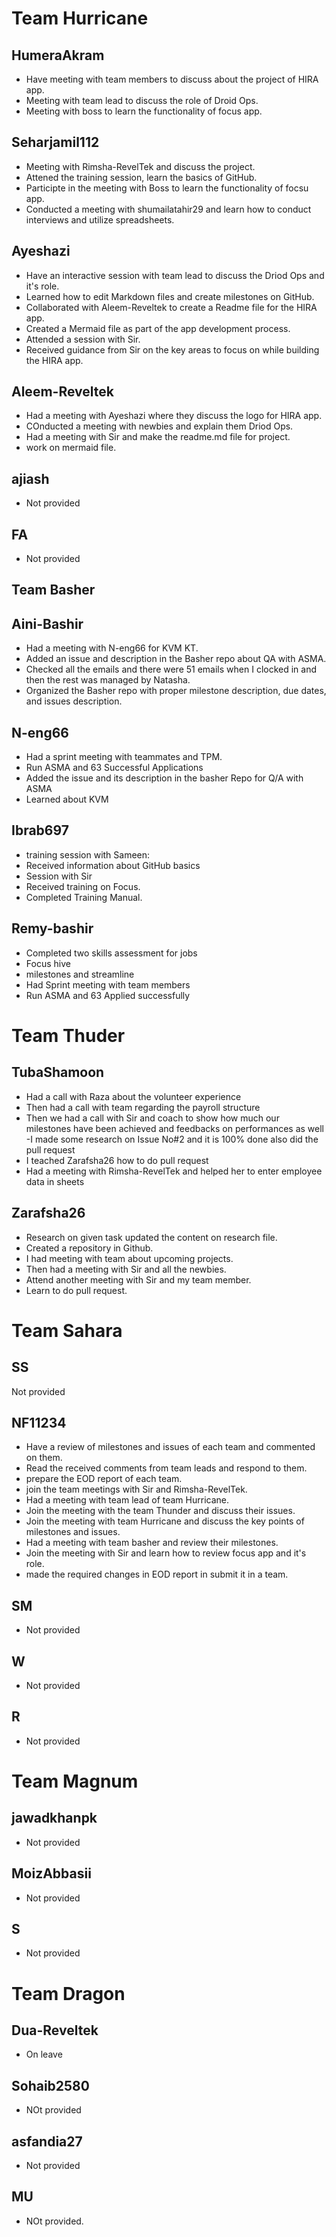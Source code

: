 # Team Hurricane
## HumeraAkram
- Have meeting with team members to discuss about the project of HIRA app.
- Meeting with team lead to discuss the role of Droid Ops.
- Meeting with boss to learn the functionality of focus app.
## Seharjamil112
- Meeting with Rimsha-RevelTek and discuss the project.
- Attened the training session, learn the basics of GitHub.
- Participte in the meeting with Boss to learn the functionality of focsu app.
- Conducted a meeting with shumailatahir29 and learn how to conduct interviews and utilize spreadsheets.
## Ayeshazi
- Have an interactive session with team lead to discuss the Driod Ops and it's role.
- Learned how to edit Markdown files and create milestones on GitHub.
- Collaborated with Aleem-Reveltek to create a Readme file for the HIRA app.
- Created a Mermaid file as part of the app development process.
- Attended a session with Sir.
- Received guidance from Sir on the key areas to focus on while building the HIRA app.
## Aleem-Reveltek
- Had a meeting with Ayeshazi where they discuss the logo for HIRA app.
- COnducted a meeting with newbies and explain them Driod Ops.
- Had a meeting with Sir and make the readme.md file for project.
- work on mermaid file.
## ajiash
- Not provided
## FA
- Not provided
## Team Basher
## Aini-Bashir
- Had a meeting with N-eng66 for KVM KT.
- Added an issue and description in the Basher repo about QA with ASMA.
- Checked all the emails and there were 51 emails when I clocked in and then the rest was managed by Natasha. 
- Organized the Basher repo with proper milestone description, due dates, and issues description.

## N-eng66
- Had a sprint meeting with teammates and TPM.
- Run ASMA and 63 Successful Applications
- Added the issue and its description in the basher Repo for Q/A with ASMA
- Learned about KVM

## Ibrab697
- training session with Sameen:
- Received information about GitHub basics
- Session with Sir
- Received training on Focus.
- Completed Training Manual.

## Remy-bashir
- Completed two skills assessment for jobs
- Focus hive
- milestones and streamline 
- Had Sprint meeting with team members
- Run ASMA and 63 Applied successfully
# Team Thuder
## TubaShamoon
- Had a call with Raza about the volunteer experience
- Then had a call with team regarding the payroll structure
- Then we had a call with Sir and coach to show how much our milestones have been achieved and feedbacks on performances as well
-I made some research on Issue No#2 and it is 100% done also did the pull request
- I teached Zarafsha26 how to do pull request
- Had a meeting with Rimsha-RevelTek and helped her to enter employee data in sheets
## Zarafsha26
- Research on given task updated the content on research file.
- Created a repository in Github.
- I had meeting with team about upcoming projects.
- Then had a meeting with Sir and all the newbies.
- Attend another meeting with Sir and my team member.
- Learn to do pull request.
# Team Sahara
## SS
Not provided
## NF11234
- Have a review of milestones and issues of each team and commented on them.
- Read the received comments from team leads and respond to them.
- prepare the EOD report of each team.
- join the team meetings with Sir and Rimsha-RevelTek.
- Had a meeting with team lead of team Hurricane.
- Join the meeting with the team Thunder and discuss their issues.
- Join the meeting with team Hurricane and discuss the key points of milestones and issues.
- Had a meeting with team basher and review their milestones.
- Join the meeting with Sir and learn how to review focus app and it's role.
- made the required changes in EOD report in submit it in a team.
## SM
- Not provided
## W
- Not provided
## R
- Not provided
# Team Magnum
## jawadkhanpk
- Not provided
## MoizAbbasii
- Not provided
## S
- Not provided
# Team Dragon
## Dua-Reveltek
- On leave
## Sohaib2580
- NOt provided
## asfandia27
- Not provided
## MU
- NOt provided.
